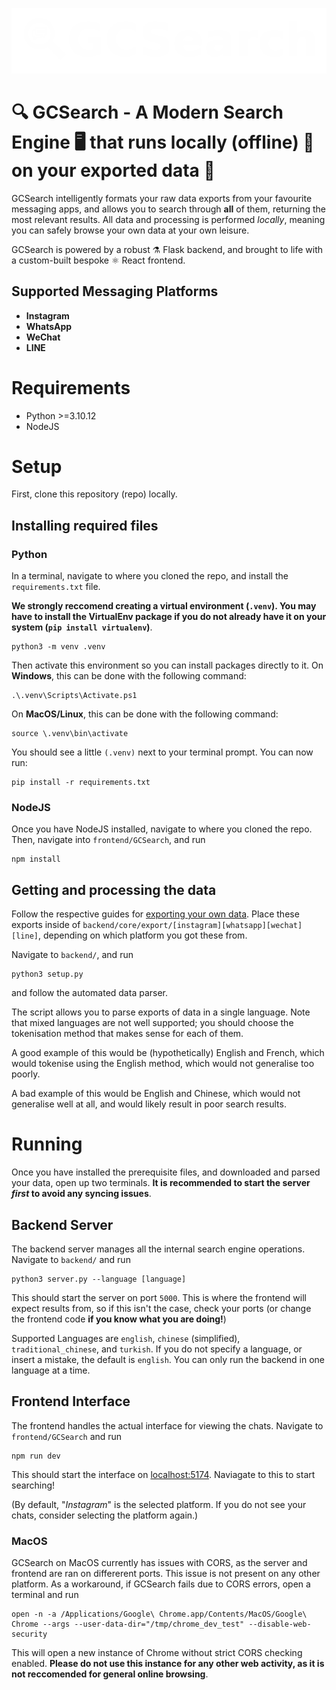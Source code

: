 ![](https://github.com/cem-yilmaz/GCSearch/blob/cems-features/frontend/GCSearch/public/assets/GCSearch%20Logo%20(white).cropped.png)
# 🔍 GCSearch - A Modern Search Engine 🖥️ that runs locally (offline) 🔌 on your exported data 💾
GCSearch intelligently formats your raw data exports from your favourite messaging apps, and allows you to search through **all** of them, returning the most relevant results. All data and processing is performed _locally_, meaning you can safely browse your own data at your own leisure.

GCSearch is powered by a robust ⚗️ Flask backend, and brought to life with a custom-built bespoke ⚛️ React frontend.
## Supported Messaging Platforms
- **Instagram**
- **WhatsApp**
- **WeChat**
- **LINE**
# Requirements
- Python >=3.10.12
- NodeJS
# Setup
First, clone this repository (repo) locally.
## Installing required files
### Python
In a terminal, navigate to where you cloned the repo, and install the `requirements.txt` file.

**We strongly reccomend creating a virtual environment (`.venv`). You may have to install the VirtualEnv package if you do not already have it on your system (`pip install virtualenv`)**.
```
python3 -m venv .venv
```
Then activate this environment so you can install packages directly to it.
On **Windows**, this can be done with the following command:
```
.\.venv\Scripts\Activate.ps1
```
On **MacOS/Linux**, this can be done with the following command:
```
source \.venv\bin\activate
```

You should see a little `(.venv)` next to your terminal prompt. You can now run:
```
pip install -r requirements.txt
```
### NodeJS
Once you have NodeJS installed, navigate to where you cloned the repo. Then, navigate into `frontend/GCSearch`, and run 
```
npm install
```
## Getting and processing the data
Follow the respective guides for [exporting your own data](https://github.com/cem-yilmaz/GCSearch/wiki#how-to-export-your-data-from-the-supported-apps).
Place these exports inside of `backend/core/export/[instagram][whatsapp][wechat][line]`, depending on which platform you got these from.

Navigate to `backend/`, and run
```
python3 setup.py
```
and follow the automated data parser.


The script allows you to parse exports of data in a single language. Note that mixed languages are not well supported; you should choose the tokenisation method that makes sense for each of them.

A good example of this would be (hypothetically) English and French, which would tokenise using the English method, which would not generalise too poorly.

A bad example of this would be English and Chinese, which would not generalise well at all, and would likely result in poor search results.
# Running
Once you have installed the prerequisite files, and downloaded and parsed your data, open up two terminals.
**It is recommended to start the server _first_ to avoid any syncing issues**.
## Backend Server
The backend server manages all the internal search engine operations. Navigate to `backend/` and run
```
python3 server.py --language [language]
```
This should start the server on port `5000`. This is where the frontend will expect results from, so if this isn't the case, check your ports (or change the frontend code **if you know what you are doing!**)

Supported Languages are `english`, `chinese` (simplified), `traditional_chinese`, and `turkish`. If you do not specify a language, or insert a mistake, the default is `english`. You can only run the backend in one language at a time.
## Frontend Interface
The frontend handles the actual interface for viewing the chats. Navigate to `frontend/GCSearch` and run
```
npm run dev
```
This should start the interface on [localhost:5174](http://localhost:5174/). Naviagate to this to start searching!

(By default, "_Instagram_" is the selected platform. If you do not see your chats, consider selecting the platform again.)
### MacOS
GCSearch on MacOS currently has issues with CORS, as the server and frontend are ran on differerent ports. This issue is not present on any other platform. As a workaround, if GCSearch fails due to CORS errors, open a terminal and run
```
open -n -a /Applications/Google\ Chrome.app/Contents/MacOS/Google\ Chrome --args --user-data-dir="/tmp/chrome_dev_test" --disable-web-security
```
This will open a new instance of Chrome without strict CORS checking enabled. **Please do not use this instance for any other web activity, as it is not reccomended for general online browsing**.

